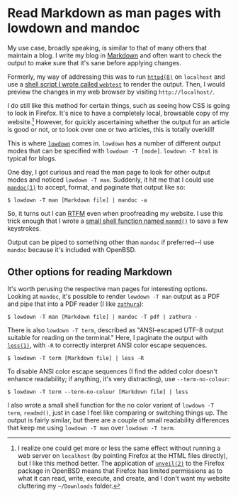 # Read Markdown as man pages with lowdown and mandoc

My use case, broadly speaking, is similar to that of many others that
maintain a blog. I write my blog in
[Markdown](https://www.markdownguide.org/) and often want to check the
output to make sure that it's sane before applying changes.

Formerly, my way of addressing this was to run
[`httpd(8)`](https://man.openbsd.org/httpd) on `localhost` and use a
[shell script I wrote called
`webtest`](https://amissing.link/src/dotfiles/file/.local/bin/webtest.html)
to render the output. Then, I would preview the changes in my web browser by
visiting `http://localhost/`.

I do still like this method for certain things, such as seeing how CSS
is going to look in Firefox.  It's nice to have a completely local,
browsable copy of my website.[^1] However, for quickly ascertaining
whether the output for an article is good or not, or to look over one or
two articles, this is totally overkill!

This is where [`lowdown`](https://kristaps.bsd.lv/lowdown/) comes in.
`lowdown` has a number of different output modes that can be specified
with `lowdown -T [mode]`. `lowdown -T html` is typical for blogs.

One day, I got curious and read the man page to look for other output
modes and noticed `lowdown -T man`. Suddenly, it hit me that I could use
[`mandoc(1)`](https://man.openbsd.org/mandoc) to accept, format, and
paginate that output like so:

    $ lowdown -T man [Markdown file] | mandoc -a

So, it turns out I can [RTFM](https://knowyourmeme.com/memes/rtfm) even
when proofreading my website. I use this trick enough that I wrote a
[small shell function named
`manmd()`](https://amissing.link/src/dotfiles/file/.config/ksh/functions.html)
to save a few keystrokes.

Output can be piped to something other than `mandoc` if preferred--I
use `mandoc` because it's included with OpenBSD.

## Other options for reading Markdown

It's worth perusing the respective man pages for interesting options.
Looking at `mandoc`, it's possible to render `lowdown -T man` output as
a PDF and pipe that into a PDF reader (I like
[`zathura`](https://pwmt.org/projects/zathura/)):

    $ lowdown -T man [Markdown file] | mandoc -T pdf | zathura -

There is also `lowdown -T term`, described as "ANSI-escaped UTF-8 output
suitable for reading on the terminal." Here, I paginate the output with
[`less(1)`](https://man.openbsd.org/less), with `-R` to correctly
interpret ANSI color escape sequences.

    $ lowdown -T term [Markdown file] | less -R

To disable ANSI color escape sequences (I find the added color doesn't enhance
readability; if anything, it's very distracting), use `--term-no-colour`:

    $ lowdown -T term --term-no-colour [Markdown file] | less

I also wrote a small shell function for the no color variant of `lowdown
-T term`, `readmd()`, just in case I feel like comparing or switching
things up. The output is fairly similar, but there are a couple of small
readability differences that keep me using `lowdown -T man` over
`lowdown -T term`.

[^1]: I realize one could get more or less the same effect without
  running a web server on `localhost` (by pointing Firefox at the HTML
  files directly), but I like this method better.  The application of
  [`unveil(2)`](https://man.openbsd.org/unveil) to the Firefox package
  in OpenBSD means that Firefox has limited permissions as to what it
  can read, write, execute, and create, and I don't want my website
  cluttering my `~/Downloads` folder.
